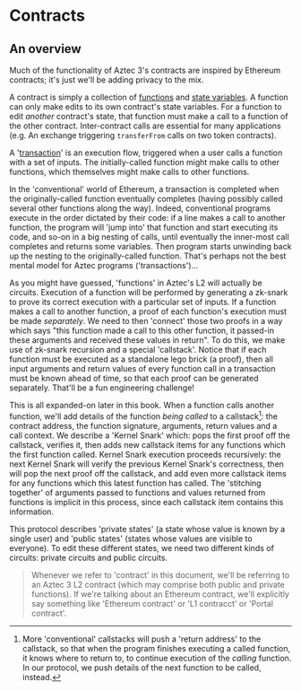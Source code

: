 # Contracts

## An overview

Much of the functionality of Aztec 3's contracts are inspired by Ethereum contracts; it's just we'll be adding privacy to the mix.

A contract is simply a collection of [functions](./function-types.md) and [state variables](./states-and-storage.md). A function can only make edits to its own contract's state variables. For a function to edit _another_ contract's state, that function must make a call to a function of the other contract. Inter-contract calls are essential for many applications (e.g. An exchange triggering `transferFrom` calls on two token contracts).

A '[transaction](./transactions.md)' is an execution flow, triggered when a user calls a function with a set of inputs. The initially-called function might make calls to other functions, which themselves might make calls to other functions.

In the 'conventional' world of Ethereum, a transaction is completed when the originally-called function eventually completes (having possibly called several other functions along the way). Indeed, conventional programs execute in the order dictated by their code: if a line makes a call to another function, the program will 'jump into' that function and start executing its code, and so-on in a big nesting of calls, until eventually the inner-most call completes and returns some variables. Then program starts unwinding back up the nesting to the originally-called function. That's perhaps not the best mental model for Aztec programs ('transactions')...

As you might have guessed, 'functions' in Aztec's L2 will actually be circuits. Execution of a function will be performed by generating a zk-snark to prove its correct execution with a particular set of inputs. If a function makes a call to another function, a proof of each function's execution must be made _separately_. We need to then 'connect' those two proofs in a way which says "this function made a call to this other function, it passed-in these arguments and received these values in return". To do this, we make use of zk-snark recursion and a special 'callstack'. Notice that if each function must be executed as a standalone lego brick (a proof), then all input arguments and return values of every function call in a transaction must be known ahead of time, so that each proof can be generated separately. That'll be a fun engineering challenge!

This is all expanded-on later in this book. When a function calls another function, we'll add details of the function _being called_ to a callstack[^1]: the contract address, the function signature, arguments, return values and a call context. We describe a 'Kernel Snark' which: pops the first proof off the callstack, verifies it, then adds new callstack items for any functions which the first function called. Kernel Snark execution proceeds recursively: the next Kernel Snark will verify the previous Kernel Snark's correctness, then will pop the next proof off the callstack, and add even more callstack items for any functions which this latest function has called. The 'stitching together' of arguments passed to functions and values returned from functions is implicit in this process, since each callstack item contains this information.

This protocol describes 'private states' (a state whose value is known by a single user) and 'public states' (states whose values are visible to everyone). To edit these different states, we need two different kinds of circuits: private circuits and public circuits.

> Whenever we refer to 'contract' in this document, we'll be referring to an Aztec 3 L2 contract (which may comprise both public and private functions). If we're talking about an Ethereum contract, we'll explicitly say something like 'Ethereum contract' or 'L1 contracct' or 'Portal contract'.

[^1]: More 'conventional' callstacks will push a 'return address' to the callstack, so that when the program finishes executing a called function, it knows where to return to, to continue execution of the _calling_ function. In our protocol, we push details of the next function to be called, instead.
